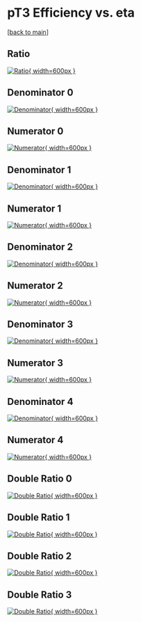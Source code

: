 # pT3 Efficiency vs. eta

[[back to main](./)]



## Ratio

[![Ratio](../mtv/var/pT3_xtr_11_1_eff_eta.png){ width=600px }](../mtv/var/pT3_xtr_11_1_eff_eta.pdf)

## Denominator 0

[![Denominator](../mtv/den/pT3_xtr_11_1_eff_eta_den0.png){ width=600px }](../mtv/den/pT3_xtr_11_1_eff_eta_den0.pdf)

## Numerator 0

[![Numerator](../mtv/num/pT3_xtr_11_1_eff_eta_num0.png){ width=600px }](../mtv/num/pT3_xtr_11_1_eff_eta_num0.pdf)

## Denominator 1

[![Denominator](../mtv/den/pT3_xtr_11_1_eff_eta_den1.png){ width=600px }](../mtv/den/pT3_xtr_11_1_eff_eta_den1.pdf)

## Numerator 1

[![Numerator](../mtv/num/pT3_xtr_11_1_eff_eta_num1.png){ width=600px }](../mtv/num/pT3_xtr_11_1_eff_eta_num1.pdf)

## Denominator 2

[![Denominator](../mtv/den/pT3_xtr_11_1_eff_eta_den2.png){ width=600px }](../mtv/den/pT3_xtr_11_1_eff_eta_den2.pdf)

## Numerator 2

[![Numerator](../mtv/num/pT3_xtr_11_1_eff_eta_num2.png){ width=600px }](../mtv/num/pT3_xtr_11_1_eff_eta_num2.pdf)

## Denominator 3

[![Denominator](../mtv/den/pT3_xtr_11_1_eff_eta_den3.png){ width=600px }](../mtv/den/pT3_xtr_11_1_eff_eta_den3.pdf)

## Numerator 3

[![Numerator](../mtv/num/pT3_xtr_11_1_eff_eta_num3.png){ width=600px }](../mtv/num/pT3_xtr_11_1_eff_eta_num3.pdf)

## Denominator 4

[![Denominator](../mtv/den/pT3_xtr_11_1_eff_eta_den4.png){ width=600px }](../mtv/den/pT3_xtr_11_1_eff_eta_den4.pdf)

## Numerator 4

[![Numerator](../mtv/num/pT3_xtr_11_1_eff_eta_num4.png){ width=600px }](../mtv/num/pT3_xtr_11_1_eff_eta_num4.pdf)

## Double Ratio 0

[![Double Ratio](../mtv/ratio/pT3_xtr_11_1_eff_eta_ratio0.png){ width=600px }](../mtv/ratio/pT3_xtr_11_1_eff_eta_ratio0.pdf)

## Double Ratio 1

[![Double Ratio](../mtv/ratio/pT3_xtr_11_1_eff_eta_ratio1.png){ width=600px }](../mtv/ratio/pT3_xtr_11_1_eff_eta_ratio1.pdf)

## Double Ratio 2

[![Double Ratio](../mtv/ratio/pT3_xtr_11_1_eff_eta_ratio2.png){ width=600px }](../mtv/ratio/pT3_xtr_11_1_eff_eta_ratio2.pdf)

## Double Ratio 3

[![Double Ratio](../mtv/ratio/pT3_xtr_11_1_eff_eta_ratio3.png){ width=600px }](../mtv/ratio/pT3_xtr_11_1_eff_eta_ratio3.pdf)


